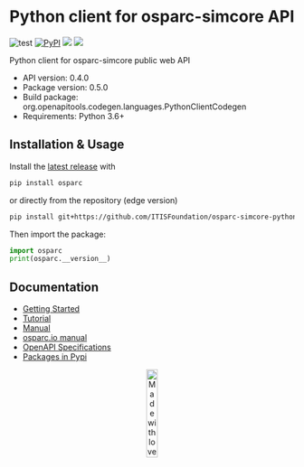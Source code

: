 # Python client for osparc-simcore API

![test](https://github.com/ITISFoundation/osparc-simcore-python-client/workflows/test/badge.svg)
[![PyPI](https://img.shields.io/pypi/v/osparc)](https://pypi.org/project/osparc/)
[![](https://img.shields.io/pypi/status/osparc)](https://pypi.org/project/osparc/)
[![](https://img.shields.io/pypi/l/osparc)](https://pypi.org/project/osparc/)


Python client for osparc-simcore public web API

- API version: 0.4.0
- Package version: 0.5.0
- Build package: org.openapitools.codegen.languages.PythonClientCodegen
- Requirements: Python 3.6+

## Installation & Usage

Install the [latest release](https://github.com/ITISFoundation/osparc-simcore-python-client/releases) with

```sh
pip install osparc
```
or directly from the repository (edge version)
```sh
pip install git+https://github.com/ITISFoundation/osparc-simcore-python-client.git
```

Then import the package:

```python
import osparc
print(osparc.__version__)
```

## Documentation

- [Getting Started](https://itisfoundation.github.io/osparc-simcore-python-client/#/?id=getting-started)
- [Tutorial](https://itisfoundation.github.io/osparc-simcore-python-client/#/md/tutorials/BasicTutorial)
- [Manual](https://itisfoundation.github.io/osparc-simcore-python-client)
- [osparc.io manual](https://docs.osparc.io/#/)
- [OpenAPI Specifications](https://api.osparc.io/dev/doc)
- [Packages in Pypi](https://pypi.org/project/osparc/)



<p align="center">
<image src="https://github.com/ITISFoundation/osparc-simcore-python-client/blob/4e8b18494f3191d55f6692a6a605818aeeb83f95/docs/_media/mwl.png" alt="Made with love at www.z43.swiss" width="20%" />
</p>
